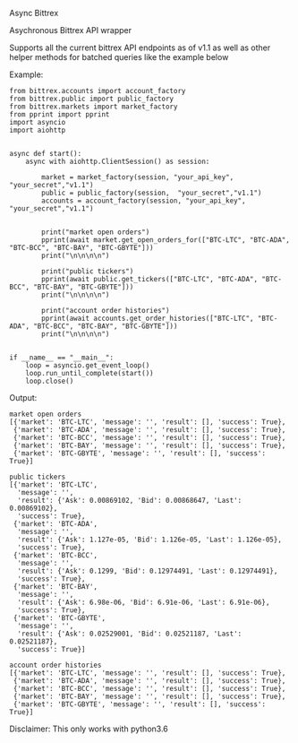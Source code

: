 ﻿Async Bittrex

Asychronous Bittrex API wrapper

Supports all the current bittrex API endpoints as of v1.1 as well as other helper methods for batched queries like the example below

Example:

    from bittrex.accounts import account_factory
    from bittrex.public import public_factory
    from bittrex.markets import market_factory
    from pprint import pprint
    import asyncio
    import aiohttp
    
    
    async def start():
        async with aiohttp.ClientSession() as session:
    
            market = market_factory(session, "your_api_key", "your_secret","v1.1")
            public = public_factory(session,  "your_secret","v1.1")
            accounts = account_factory(session, "your_api_key", "your_secret","v1.1")
  
    
            print("market open orders")
            pprint(await market.get_open_orders_for(["BTC-LTC", "BTC-ADA",  "BTC-BCC", "BTC-BAY", "BTC-GBYTE"]))
            print("\n\n\n\n")
    
            print("public tickers")
            pprint(await public.get_tickers(["BTC-LTC", "BTC-ADA", "BTC-BCC", "BTC-BAY", "BTC-GBYTE"]))
            print("\n\n\n\n")
    
            print("account order histories")
            pprint(await accounts.get_order_histories(["BTC-LTC", "BTC-ADA", "BTC-BCC", "BTC-BAY", "BTC-GBYTE"]))
            print("\n\n\n\n")
    
    
    if __name__ == "__main__":
        loop = asyncio.get_event_loop()
        loop.run_until_complete(start())
        loop.close()


Output:

    market open orders
    [{'market': 'BTC-LTC', 'message': '', 'result': [], 'success': True},
     {'market': 'BTC-ADA', 'message': '', 'result': [], 'success': True},
     {'market': 'BTC-BCC', 'message': '', 'result': [], 'success': True},
     {'market': 'BTC-BAY', 'message': '', 'result': [], 'success': True},
     {'market': 'BTC-GBYTE', 'message': '', 'result': [], 'success': True}]
    
    public tickers
    [{'market': 'BTC-LTC',
      'message': '',
      'result': {'Ask': 0.00869102, 'Bid': 0.00868647, 'Last': 0.00869102},
      'success': True},
     {'market': 'BTC-ADA',
      'message': '',
      'result': {'Ask': 1.127e-05, 'Bid': 1.126e-05, 'Last': 1.126e-05},
      'success': True},
     {'market': 'BTC-BCC',
      'message': '',
      'result': {'Ask': 0.1299, 'Bid': 0.12974491, 'Last': 0.12974491},
      'success': True},
     {'market': 'BTC-BAY',
      'message': '',
      'result': {'Ask': 6.98e-06, 'Bid': 6.91e-06, 'Last': 6.91e-06},
      'success': True},
     {'market': 'BTC-GBYTE',
      'message': '',
      'result': {'Ask': 0.02529001, 'Bid': 0.02521187, 'Last': 0.02521187},
      'success': True}]
    
    account order histories
    [{'market': 'BTC-LTC', 'message': '', 'result': [], 'success': True},
     {'market': 'BTC-ADA', 'message': '', 'result': [], 'success': True},
     {'market': 'BTC-BCC', 'message': '', 'result': [], 'success': True},
     {'market': 'BTC-BAY', 'message': '', 'result': [], 'success': True},
     {'market': 'BTC-GBYTE', 'message': '', 'result': [], 'success': True}]


Disclaimer:
This only works with python3.6